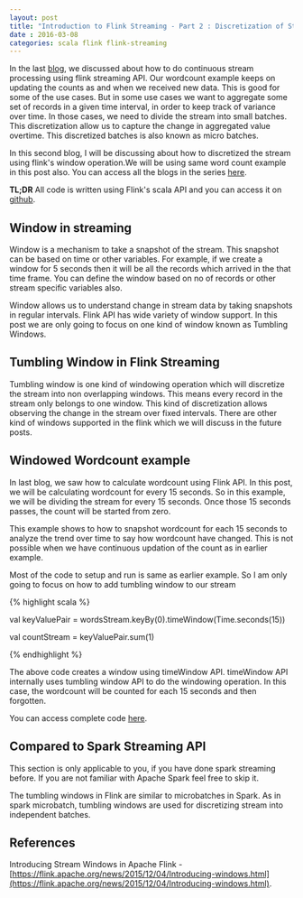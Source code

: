 ```yaml
---
layout: post
title: "Introduction to Flink Streaming - Part 2 : Discretization of Stream using Window API"
date : 2016-03-08
categories: scala flink flink-streaming
---
```

In the last [blog](/introduction-to-flink-streaming-part-1), we discussed about how to do continuous stream processing using flink streaming API. Our wordcount example keeps on updating the counts as and when we received new data. This is good for some of the use cases. But in some use cases we want to aggregate some set of records in a given time interval, in order to keep track of variance over time. In those cases, we need to divide the stream into small batches. This discretization allow us to capture the change in aggregated value overtime. This discretized batches is also known as micro batches.

In this second blog, I will be discussing about how to discretized the stream using flink's window operation.We will be using same word count example in this post also. You can access all the blogs in the series [here](/categories/flink-streaming/). 

**TL;DR** All code is written using Flink's scala API and you can access it on [github](https://github.com/phatak-dev/flink-examples).

## Window in streaming

Window is a mechanism to take a snapshot of the stream. This snapshot can be based on time or other variables. For example, if we create a window for 5 seconds then it will be all the records which arrived in the that time frame. You can define the window based on no of records or other stream specific variables also.

Window allows us to understand change in stream data by taking snapshots in regular intervals. Flink API has wide variety of window support. In this post we are only going to focus on one kind of window known as Tumbling Windows.

## Tumbling Window in Flink Streaming

Tumbling window is one kind of windowing operation which will discretize the stream into non overlapping windows. This means every record in the stream only belongs to one window. This kind of discretization allows observing the change in the stream over fixed intervals. There are other kind of windows supported in the flink which we will discuss in the future posts.

## Windowed Wordcount example

In last blog, we saw how to calculate wordcount using Flink API. In this post, we will be calculating wordcount for every 15 seconds. So in this example, we will be dividing the stream for every 15 seconds. Once those 15 seconds passes, the count will be started from zero. 

This example shows to how to snapshot wordcount for each 15 seconds to analyze the trend over time to say how wordcount have changed. This is not possible when we have continuous updation of the count as in earlier example.

Most of the code to setup and run is same as earlier example. So I am only going to focus on how to add tumbling window to our stream

{% highlight scala %}

val keyValuePair = wordsStream.keyBy(0).timeWindow(Time.seconds(15))

val countStream = keyValuePair.sum(1)

{% endhighlight %}

The above code creates a window using timeWindow API. timeWindow API internally uses tumbling window API to do the windowing operation. In this case, the wordcount will be counted for each 15 seconds and then forgotten.

You can access complete code [here](https://github.com/phatak-dev/flink-examples/blob/master/src/main/scala/com/madhukaraphatak/flink/streaming/examples/WindowedStreamingWordCount.scala).

## Compared to Spark Streaming API

This section is only applicable to you, if you have done spark streaming before. If you are not familiar with Apache Spark feel free to skip it.

The tumbling windows in Flink are similar to microbatches in Spark. As in spark microbatch, tumbling windows are used for discretizing stream into independent batches.

## References

Introducing Stream Windows in Apache Flink - [https://flink.apache.org/news/2015/12/04/Introducing-windows.html](https://flink.apache.org/news/2015/12/04/Introducing-windows.html).